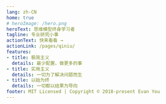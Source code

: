 ```yaml
---
lang: zh-CN
home: true
# heroImage: /hero.png
heroText: 思维模型终身学习者
tagline: 专业研究小事
actionText: 快来看看 →
actionLink: /pages/qiniu/
features:
- title: 极简主义
  details: 最少配置，做更多的事
- title: 实用主义
  details: 一切为了解决问题而生
- title: 以始为终
  details: 一切都以结果为导向
footer: MIT Licensed | Copyright © 2018-present Evan You
---
```

